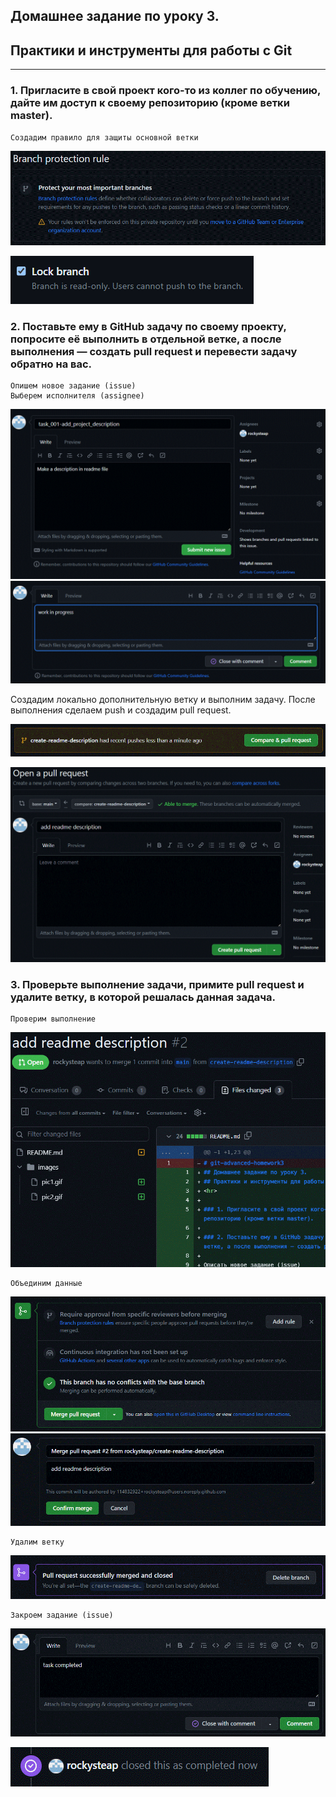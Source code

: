 ## Домашнее задание по уроку 3. 
## Практики и инструменты для работы с Git
<hr>

### 1. Пригласите в свой проект кого-то из коллег по обучению, дайте им доступ к своему репозиторию (кроме ветки master).

    Создадим правило для защиты основной ветки

![git diff](./images/pic0_1.gif)

![git diff](./images/pic0_2.gif)

### 2. Поставьте ему в GitHub задачу по своему проекту, попросите её выполнить в отдельной ветке, а после выполнения — создать pull request и перевести задачу обратно на вас.

    Опишем новое задание (issue)
    Выберем исполнителя (assignee)

![git diff](./images/pic1.gif)
![git diff](./images/pic2.gif)

Создадим локально дополнительную ветку и выполним задачу. После выполнения сделаем push и создадим pull request.

![git diff](./images/pic3.gif)

![git diff](./images/pic4.gif)

### 3. Проверьте выполнение задачи, примите pull request и удалите ветку, в которой решалась данная задача.

    Проверим выполнение

![git diff](./images/pic5.gif)

    Объединим данные

![git diff](./images/pic6.gif)
![git diff](./images/pic7.gif)

    Удалим ветку

![git diff](./images/pic8.gif)

    Закроем задание (issue)

![git diff](./images/pic9.gif)

![git diff](./images/pic10.gif)
